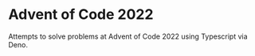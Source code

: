 # Advent of Code 2022

Attempts to solve problems at Advent of Code 2022 using Typescript via Deno.
